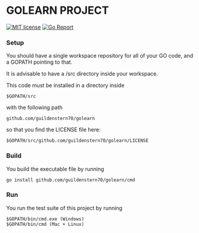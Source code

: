# GOLEARN PROJECT

[![MIT license](http://img.shields.io/badge/license-MIT-brightgreen.svg)](http://opensource.org/licenses/MIT)
[![Go Report](https://goreportcard.com/badge/github.com/guildenstern70/golearn)](https://goreportcard.com/report/github.com/guildenstern70/golearn)

### Setup

You should have a single workspace repository for all of your GO 
code, and a GOPATH pointing to that.

It is advisable to have a /src directory inside your workspace.

This code must be installed in a directory inside

    $GOPATH/src

with the following path

    github.com/guildenstern70/golearn
    
so that you find the LICENSE file here:

    $GOPATH/src/github.com/guildenstern70/golearn/LICENSE
    
 ### Build
 
 You build the executable file by running
 
    go install github.com/guildenstern70/golearn/cmd
 
 ### Run
 
 You run the test suite of this project by running

    $GOPATH/bin/cmd.exe (Windows)
    $GOPATH/bin/cmd (Mac + Linux)